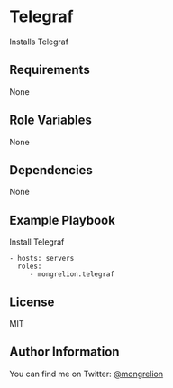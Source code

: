 Telegraf
=========

Installs Telegraf

Requirements
------------

None

Role Variables
--------------

None

Dependencies
------------

None

Example Playbook
----------------

Install Telegraf

    - hosts: servers
      roles:
         - mongrelion.telegraf

License
-------

MIT

Author Information
------------------

You can find me on Twitter: [@mongrelion](https://twitter.com/mongrelion)
